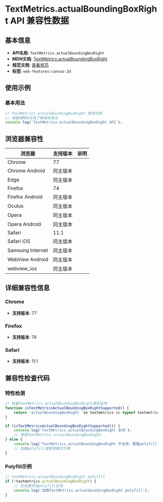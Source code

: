 # TextMetrics.actualBoundingBoxRight API 兼容性数据

## 基本信息

- **API名称**: `TextMetrics.actualBoundingBoxRight`
- **MDN文档**: [TextMetrics.actualBoundingBoxRight](https://developer.mozilla.org/docs/Web/API/TextMetrics/actualBoundingBoxRight)
- **规范文档**: [查看规范](https://html.spec.whatwg.org/multipage/canvas.html#dom-textmetrics-actualboundingboxright-dev)
- **标签**: `web-features:canvas-2d`

## 使用示例

### 基本用法

```javascript
// TextMetrics.actualBoundingBoxRight 使用示例
// 请查阅MDN文档了解具体用法
console.log('TextMetrics.actualBoundingBoxRight API');
```

## 浏览器兼容性

| 浏览器 | 支持版本 | 说明 |
|--------|----------|------|
| Chrome | 77 |  |
| Chrome Android | 同主版本 |  |
| Edge | 同主版本 |  |
| Firefox | 74 |  |
| Firefox Android | 同主版本 |  |
| Oculus | 同主版本 |  |
| Opera | 同主版本 |  |
| Opera Android | 同主版本 |  |
| Safari | 11.1 |  |
| Safari iOS | 同主版本 |  |
| Samsung Internet | 同主版本 |  |
| WebView Android | 同主版本 |  |
| webview_ios | 同主版本 |  |

## 详细兼容性信息

### Chrome

- **支持版本**: 77

### Firefox

- **支持版本**: 74

### Safari

- **支持版本**: 11.1

## 兼容性检查代码

### 特性检测

```javascript
// 检查TextMetrics.actualBoundingBoxRight是否支持
function isTextMetricsActualBoundingBoxRightSupported() {
    return 'actualBoundingBoxRight' in textmetrics && typeof textmetrics.actualBoundingBoxRight === 'function';
}

if (isTextMetricsActualBoundingBoxRightSupported()) {
    console.log('TextMetrics.actualBoundingBoxRight 支持');
    // 使用TextMetrics.actualBoundingBoxRight
} else {
    console.log('TextMetrics.actualBoundingBoxRight 不支持，需要polyfill');
    // 加载polyfill或使用替代方案
}
```

### Polyfill示例

```javascript
// TextMetrics.actualBoundingBoxRight polyfill
if (!textmetrics.actualBoundingBoxRight) {
    // 在这里添加polyfill实现
    console.log('加载TextMetrics.actualBoundingBoxRight polyfill');
}
```

